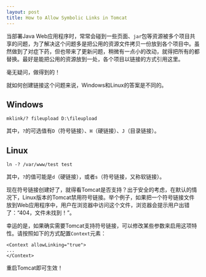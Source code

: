 ```yaml
---
layout: post
title: How to Allow Symbolic Links in Tomcat
---
```


当部署Java Web应用程序时，常常会碰到一些页面、`jar`包等资源被多个项目共享的问题，为了解决这个问题多是把公用的资源文件拷贝一份放到各个项目中。虽然做到了对症下药，但也带来了更新问题，稍微有一点小的改动，就得把所有的都替换。最好是能把公用的资源放到一处，各个项目以链接的方式引用这里。

毫无疑问，做得到的！

就如何创建链接这个问题来说，Windows和Linux的答案是不同的。

## Windows

```text
mklink/? fileupload D:\fileupload
```

其中，`?`的可选值有`D`（符号链接）、`H`（硬链接）、`J`（目录链接）。

## Linux

```text
ln -? /var/www/test test
```

其中，`?`的值可能是`d`（硬链接），或者`s`（符号链接，又称软链接）。

现在符号链接创建好了，就得看Tomcat是否支持？出于安全的考虑，在默认的情况下，Linux版本的Tomcat禁用符号链接。举个例子，如果把一个符号链接文件放到Web应用程序中，用户在浏览器中访问这个文件，浏览器会提示用户出错了：“404，文件未找到！”。

幸运的是，如果确实需要Tomcat支持符号链接，可以修改某些参数来启用这项特性。请按照如下的方式配置`Context`元素：

```text
<Context allowLinking="true">
...
</Context>
```

重启Tomcat即可生效！